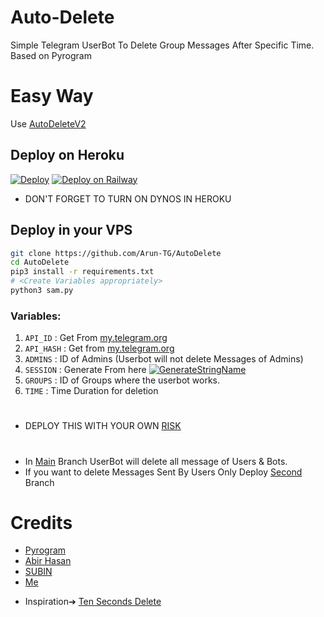 # Auto-Delete
Simple Telegram UserBot To Delete Group Messages After Specific Time.
Based on Pyrogram

# Easy Way
Use [AutoDeleteV2](http://t.me/AutoDeleteV2bot)

## Deploy on Heroku
 [![Deploy](https://www.herokucdn.com/deploy/button.svg)](https://heroku.com/deploy) [![Deploy on Railway](https://railway.app/button.svg)](https://railway.app/new/template?template=https%3A%2F%2Fgithub.com%2FGTBERNO%2FAutoDelete&envs=API_ID%2CAPI_HASH%2CSESSION%2CADMINS%2CGROUPS%2CTIME)
- DON'T FORGET TO TURN ON DYNOS IN HEROKU

## Deploy in your VPS

```sh
git clone https://github.com/Arun-TG/AutoDelete
cd AutoDelete
pip3 install -r requirements.txt
# <Create Variables appropriately>
python3 sam.py
```


### Variables:
1. `API_ID` : Get From [my.telegram.org](https://my.telegram.org/)
2. `API_HASH` : Get from [my.telegram.org](https://my.telegram.org)
3. `ADMINS` : ID of Admins (Userbot will not delete Messages of Admins)
4. `SESSION` : Generate From here [![GenerateStringName](https://img.shields.io/badge/repl.it-generateStringName-yellowgreen)](https://repl.it/@subinps/getStringName)
5. `GROUPS` : ID of Groups where the userbot works.
6. `TIME` : Time Duration for deletion

#
- DEPLOY THIS WITH YOUR OWN [RISK](https://github.com/Arun-TG/AutoDelete/issues/2#issue-1036267661)

#
- In [Main](https://github.com/Arun-TG/AutoDelete/tree/main) Branch UserBot will delete all message of Users & Bots.
- If you want to delete Messages Sent By Users Only Deploy [Second](https://github.com/Arun-TG/AutoDelete/tree/Second) Branch 

# Credits
- [Pyrogram](https://github.com/pyrogram/pyrogram)
- [Abir Hasan](https://github.com/AbirHasan2005)
- [SUBIN](https://github.com/subinps)
- [Me](https://t.me/Arun_TG)

* Inspiration➔ [Ten Seconds Delete](https://t.me/TenSecBot)
